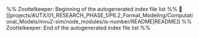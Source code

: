 %% Zoottelkeeper: Beginning of the autogenerated index file list  %%
📄 [[projects/AUTX/01_RESEARCH_PHASE_1/P6.2_Formal_Modeling/Computational_Models/mvu2-sim/node_modules/is-number/README|README]]
%% Zoottelkeeper: End of the autogenerated index file list  %%
